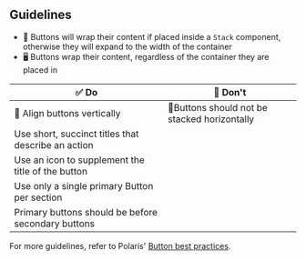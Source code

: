 ## Guidelines

- 📱 Buttons will wrap their content if placed inside a `Stack` component, otherwise they will expand to the width of the container
- 🖥 Buttons wrap their content, regardless of the container they are placed in

| ✅ Do                                              | 🛑 Don't                                     |
| -------------------------------------------------- | -------------------------------------------- |
| 📱 Align buttons vertically                        | 📱Buttons should not be stacked horizontally |
| Use short, succinct titles that describe an action |                                              |
| Use an icon to supplement the title of the button  |                                              |
| Use only a single primary Button per section       |                                              |
| Primary buttons should be before secondary buttons |                                              |  |

For more guidelines, refer to Polaris' [Button best practices](https://polaris.shopify.com/components/actions/button#section-best-practices).
